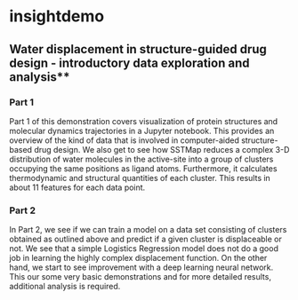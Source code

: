 insightdemo
===========

## Water displacement in structure-guided drug design - introductory data exploration and analysis**

### Part 1 
Part 1 of this demonstration covers visualization of protein structures and molecular dynamics trajectories in a Jupyter notebook. 
This provides an overview of the kind of data that is involved in computer-aided structure-based drug design. We also get to see
how SSTMap reduces a complex 3-D distribution of water molecules in the active-site into a group of clusters occupying the same positions
as ligand atoms. Furthermore, it calculates thermodynamic and structural quantities of each cluster. This results in about 11 features for each 
data point.


### Part 2 
In Part 2, we see if we can train a model on a data set consisting of clusters obtained as outlined above and predict if a given
cluster is displaceable or not. We see that a simple Logistics Regression model does not do a good job in learning the highly complex displacement function.
On the other hand, we start to see improvement with a deep learning neural network. This our some very basic demonstrations and for more
detailed results, additional analysis is required. 
 